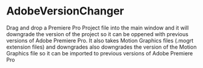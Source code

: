 # AdobeVersionChanger
Drag and drop a Premiere Pro Project file into the main window and it will downgrade the version of the project so it can be oppened with previous versions of Adobe Premiere Pro. It also takes Motion Graphics files (.mogrt extension files) and downgrades also downgrades the version of the Motion Graphics file so it can be imported to previous versions of Adobe Premiere Pro
